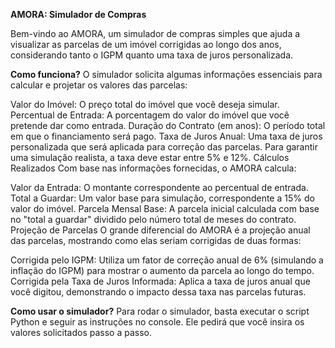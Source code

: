 **AMORA: Simulador de Compras**

Bem-vindo ao AMORA, um simulador de compras simples que ajuda a visualizar as parcelas de um imóvel corrigidas ao longo dos anos, considerando tanto o IGPM quanto uma taxa de juros personalizada.

**Como funciona?**
O simulador solicita algumas informações essenciais para calcular e projetar os valores das parcelas:

Valor do Imóvel: O preço total do imóvel que você deseja simular.
Percentual de Entrada: A porcentagem do valor do imóvel que você pretende dar como entrada.
Duração do Contrato (em anos): O período total em que o financiamento será pago.
Taxa de Juros Anual: Uma taxa de juros personalizada que será aplicada para correção das parcelas. Para garantir uma simulação realista, a taxa deve estar entre 5% e 12%.
Cálculos Realizados
Com base nas informações fornecidas, o AMORA calcula:

Valor da Entrada: O montante correspondente ao percentual de entrada.
Total a Guardar: Um valor base para simulação, correspondente a 15% do valor do imóvel.
Parcela Mensal Base: A parcela inicial calculada com base no "total a guardar" dividido pelo número total de meses do contrato.
Projeção de Parcelas
O grande diferencial do AMORA é a projeção anual das parcelas, mostrando como elas seriam corrigidas de duas formas:

Corrigida pelo IGPM: Utiliza um fator de correção anual de 6% (simulando a inflação do IGPM) para mostrar o aumento da parcela ao longo do tempo.
Corrigida pela Taxa de Juros Informada: Aplica a taxa de juros anual que você digitou, demonstrando o impacto dessa taxa nas parcelas futuras.

**Como usar o simulador?**
Para rodar o simulador, basta executar o script Python e seguir as instruções no console. Ele pedirá que você insira os valores solicitados passo a passo.
